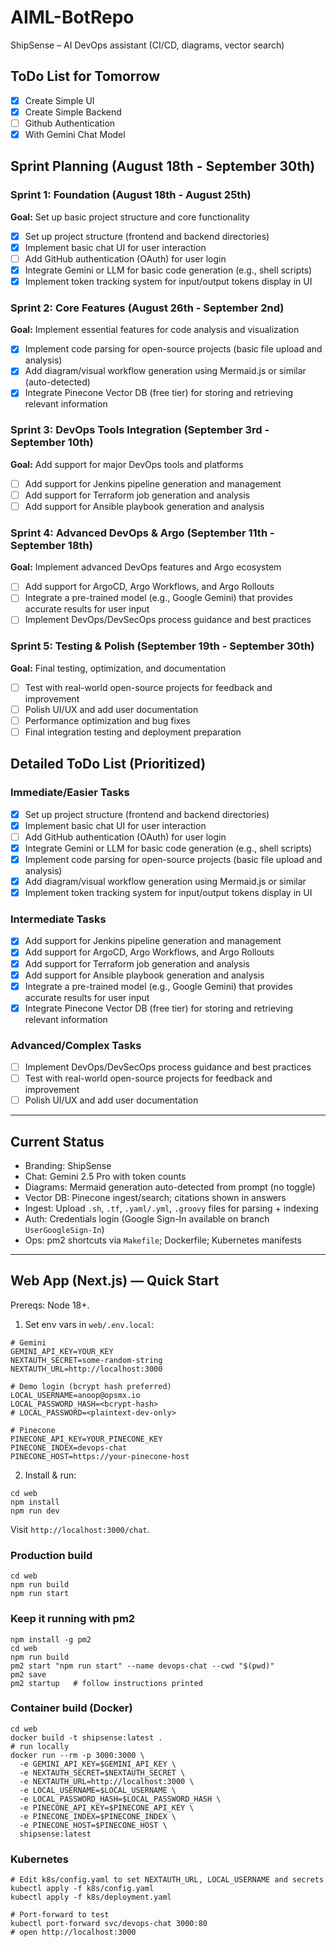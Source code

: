 # AIML-BotRepo
ShipSense – AI DevOps assistant (CI/CD, diagrams, vector search)

## ToDo List for Tomorrow
- [x] Create Simple UI
- [x] Create Simple Backend
- [ ] Github Authentication
- [x] With Gemini Chat Model

## Sprint Planning (August 18th - September 30th)

### Sprint 1: Foundation (August 18th - August 25th)
**Goal:** Set up basic project structure and core functionality
- [x] Set up project structure (frontend and backend directories)
- [x] Implement basic chat UI for user interaction
- [ ] Add GitHub authentication (OAuth) for user login
- [x] Integrate Gemini or LLM for basic code generation (e.g., shell scripts)
- [x] Implement token tracking system for input/output tokens display in UI

### Sprint 2: Core Features (August 26th - September 2nd)
**Goal:** Implement essential features for code analysis and visualization
- [x] Implement code parsing for open-source projects (basic file upload and analysis)
- [x] Add diagram/visual workflow generation using Mermaid.js or similar (auto-detected)
- [x] Integrate Pinecone Vector DB (free tier) for storing and retrieving relevant information

### Sprint 3: DevOps Tools Integration (September 3rd - September 10th)
**Goal:** Add support for major DevOps tools and platforms
- [ ] Add support for Jenkins pipeline generation and management
- [ ] Add support for Terraform job generation and analysis
- [ ] Add support for Ansible playbook generation and analysis

### Sprint 4: Advanced DevOps & Argo (September 11th - September 18th)
**Goal:** Implement advanced DevOps features and Argo ecosystem
- [ ] Add support for ArgoCD, Argo Workflows, and Argo Rollouts
- [ ] Integrate a pre-trained model (e.g., Google Gemini) that provides accurate results for user input
- [ ] Implement DevOps/DevSecOps process guidance and best practices

### Sprint 5: Testing & Polish (September 19th - September 30th)
**Goal:** Final testing, optimization, and documentation
- [ ] Test with real-world open-source projects for feedback and improvement
- [ ] Polish UI/UX and add user documentation
- [ ] Performance optimization and bug fixes
- [ ] Final integration testing and deployment preparation

## Detailed ToDo List (Prioritized)

### Immediate/Easier Tasks
- [x] Set up project structure (frontend and backend directories)
- [x] Implement basic chat UI for user interaction
- [ ] Add GitHub authentication (OAuth) for user login
- [x] Integrate Gemini or LLM for basic code generation (e.g., shell scripts)
- [x] Implement code parsing for open-source projects (basic file upload and analysis)
- [x] Add diagram/visual workflow generation using Mermaid.js or similar
- [x] Implement token tracking system for input/output tokens display in UI

### Intermediate Tasks
- [x] Add support for Jenkins pipeline generation and management
- [x] Add support for ArgoCD, Argo Workflows, and Argo Rollouts
- [x] Add support for Terraform job generation and analysis
- [x] Add support for Ansible playbook generation and analysis
- [x] Integrate a pre-trained model (e.g., Google Gemini) that provides accurate results for user input
- [x] Integrate Pinecone Vector DB (free tier) for storing and retrieving relevant information

### Advanced/Complex Tasks
- [ ] Implement DevOps/DevSecOps process guidance and best practices
- [ ] Test with real-world open-source projects for feedback and improvement
- [ ] Polish UI/UX and add user documentation

---

## Current Status
- Branding: ShipSense
- Chat: Gemini 2.5 Pro with token counts
- Diagrams: Mermaid generation auto-detected from prompt (no toggle)
- Vector DB: Pinecone ingest/search; citations shown in answers
- Ingest: Upload `.sh`, `.tf`, `.yaml/.yml`, `.groovy` files for parsing + indexing
- Auth: Credentials login (Google Sign-In available on branch `UserGoogleSign-In`)
- Ops: pm2 shortcuts via `Makefile`; Dockerfile; Kubernetes manifests

---

## Web App (Next.js) — Quick Start

Prereqs: Node 18+.

1. Set env vars in `web/.env.local`:
```
# Gemini
GEMINI_API_KEY=YOUR_KEY
NEXTAUTH_SECRET=some-random-string
NEXTAUTH_URL=http://localhost:3000

# Demo login (bcrypt hash preferred)
LOCAL_USERNAME=anoop@opsmx.io
LOCAL_PASSWORD_HASH=<bcrypt-hash>
# LOCAL_PASSWORD=<plaintext-dev-only>

# Pinecone
PINECONE_API_KEY=YOUR_PINECONE_KEY
PINECONE_INDEX=devops-chat
PINECONE_HOST=https://your-pinecone-host
```

2. Install & run:
```
cd web
npm install
npm run dev
```
Visit `http://localhost:3000/chat`.

### Production build
```
cd web
npm run build
npm run start
```

### Keep it running with pm2
```
npm install -g pm2
cd web
npm run build
pm2 start "npm run start" --name devops-chat --cwd "$(pwd)"
pm2 save
pm2 startup   # follow instructions printed
```

### Container build (Docker)
```
cd web
docker build -t shipsense:latest .
# run locally
docker run --rm -p 3000:3000 \
  -e GEMINI_API_KEY=$GEMINI_API_KEY \
  -e NEXTAUTH_SECRET=$NEXTAUTH_SECRET \
  -e NEXTAUTH_URL=http://localhost:3000 \
  -e LOCAL_USERNAME=$LOCAL_USERNAME \
  -e LOCAL_PASSWORD_HASH=$LOCAL_PASSWORD_HASH \
  -e PINECONE_API_KEY=$PINECONE_API_KEY \
  -e PINECONE_INDEX=$PINECONE_INDEX \
  -e PINECONE_HOST=$PINECONE_HOST \
  shipsense:latest
```

### Kubernetes
```
# Edit k8s/config.yaml to set NEXTAUTH_URL, LOCAL_USERNAME and secrets
kubectl apply -f k8s/config.yaml
kubectl apply -f k8s/deployment.yaml

# Port-forward to test
kubectl port-forward svc/devops-chat 3000:80
# open http://localhost:3000
```
